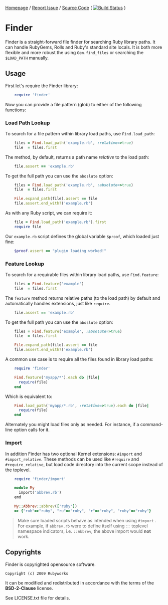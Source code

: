 [Homepage](http://rubyworks.github.com/finder) /
[Report Issue](http://github.com/rubyworks/finder/issues) /
[Source Code](http://github.com/rubyworks/finder)
( [![Build Status](https://secure.travis-ci.org/rubyworks/finder.png)](http://travis-ci.org/rubyworks/finder) )


# Finder

Finder is a straight-forward file finder for searching Ruby library paths.
It can handle RubyGems, Rolls and Ruby's standard site locals. It is both
more flexible and more robust the using `Gem.find_files` or searching the
`$LOAD_PATH` manually.


## Usage

First let's require the Finder library:
```ruby
    require 'finder'
```

Now you can provide a file pattern (glob) to either of the following functions:

### Load Path Lookup

To search for a file pattern within library load paths, use `Find.load_path`:
```ruby
    files = Find.load_path('example.rb', :relative=>true)
    file  = files.first
```

The method, by default, returns a path name _relative_ to the load path:
```ruby
    file.assert == 'example.rb'
```

To get the full path you can use the `aboslute` option:
```ruby
    files = Find.load_path('example.rb', :absolute=>true)
    file  = files.first

    File.expand_path(file).assert == file
    file.assert.end_with?('example.rb')
```

As with any Ruby script, we can require it:
```ruby
    file = Find.load_path('example.rb').first
    require file
```
Our `example.rb` script defines the global variable `$proof`, which loaded just fine:
```ruby
    $proof.assert == "plugin loading worked!"
```

### Feature Lookup

To search for a requirable files within library load paths, use `Find.feature`:

```ruby
    files = Find.feature('example')
    file  = files.first
```

The `feature` method returns relative paths (to the load path) by default and automatically handles 
extensions, just like `require`.
```ruby
    file.assert == 'example.rb'
```

To get the full path you can use the `aboslute` option:
```ruby
    files = Find.feature('example', :absolute=>true)
    file  = files.first

    File.expand_path(file).assert == file
    file.assert.end_with?('example.rb')
```


A common use case is to require all the files found in library load paths:
```ruby
    require 'finder'

    Find.feature('myapp/*').each do |file|
      require(file)
    end
```

Which is equivalent to:
```ruby
    Find.load_path('myapp/*.rb', :relative=>true).each do |file|
      require(file)
    end
```

Alternately you might load files only as needed. For instance, if a
command-line option calls for it.


### Import
In addition Finder has two optional Kernel extensions: `#import`
and `#import_relative`. These methods can be used like `#require`
and `#require_relative`, but load code directory into the 
current scope instead of the toplevel.
```ruby
    require 'finder/import'

    module My
      import('abbrev.rb')
    emd

    My::Abbrev::abbrev(['ruby'])
    => {"rub"=>"ruby", "ru"=>"ruby", "r"=>"ruby", "ruby"=>"ruby"}
```

> Make sure loaded scripts behave as intended when using `#import`
. For example, if `abbrev.rb`  were to define
itself using `::` toplevel namespace indicators, i.e. `::Abbrev`, 
the above import would **not** work.

## Copyrights

Finder is copyrighted opensource software.

    Copyright (c) 2009 Rubyworks

It can be modified and redistributed in accordance with the terms of
the **BSD-2-Clause** license.

See LICENSE.txt file for details.
